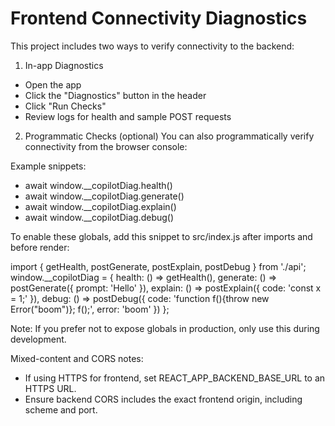 # Frontend Connectivity Diagnostics

This project includes two ways to verify connectivity to the backend:

1) In-app Diagnostics
- Open the app
- Click the "Diagnostics" button in the header
- Click "Run Checks"
- Review logs for health and sample POST requests

2) Programmatic Checks (optional)
You can also programmatically verify connectivity from the browser console:

Example snippets:
- await window.__copilotDiag.health()
- await window.__copilotDiag.generate()
- await window.__copilotDiag.explain()
- await window.__copilotDiag.debug()

To enable these globals, add this snippet to src/index.js after imports and before render:

import { getHealth, postGenerate, postExplain, postDebug } from './api';
window.__copilotDiag = {
  health: () => getHealth(),
  generate: () => postGenerate({ prompt: 'Hello' }),
  explain: () => postExplain({ code: 'const x = 1;' }),
  debug: () => postDebug({ code: 'function f(){throw new Error(\"boom\")}; f();', error: 'boom' })
};

Note: If you prefer not to expose globals in production, only use this during development.

Mixed-content and CORS notes:
- If using HTTPS for frontend, set REACT_APP_BACKEND_BASE_URL to an HTTPS URL.
- Ensure backend CORS includes the exact frontend origin, including scheme and port.
